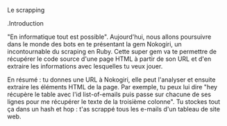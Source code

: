 Le scrapping 

.Introduction

"En informatique tout est possible". Aujourd'hui, nous allons poursuivre dans le monde des bots en te présentant la gem Nokogiri, un incontournable du scraping en Ruby. Cette super gem va te permettre de récupérer le code source d'une page HTML à partir de son URL et d'en extraire les informations avec lesquelles tu veux jouer.

En résumé : tu donnes une URL à Nokogiri, elle peut l'analyser et ensuite extraire les éléments HTML de la page. Par exemple, tu peux lui dire "hey récupère le table avec l'id list-of-emails puis passe sur chacune de ses lignes pour me récupérer le texte de la troisième colonne". Tu stockes tout ça dans un hash et hop : t'as scrappé tous les e-mails d'un tableau de site web.

 

